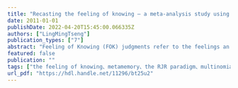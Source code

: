 ```yaml
---
title: "Recasting the feeling of knowing – a meta-analysis study using probability models"
date: 2011-01-01
publishDate: 2022-04-20T15:45:00.066335Z
authors: ["LingMingTseng"]
publication_types: ["7"]
abstract: "Feeling of Knowing (FOK) judgments refer to the feelings an individual has regarding his or her knowledge for a specific subject, more specifically whether or not that knowledge exists within memory. And the study of accuracy of FOK is to evaluate how accurate the feeling reflect the actual presence or absence within memory. Corresponding to the recall-judgment-recognition paradigm, psychologists used the statistical testing, the correlation coefficients, and the conditional probabilities as the index of the accuracy of FOK. However, none of these indexes can purely and stably reflect the accuracy of FOK. I review and analysis the deficits of these indexes from logical, methodological, and cognitive processing viewpoints, and propose a new probability model. In this model, the accuracy of FOK is viewed as a parameter of a latent variable. According to the meta-analysis, this parameter can differentiate normal and amnestic patient subject, and also duplicate several past researches. It shows that the modeling technic is a more proper way for analysis the accuracy of FOK. 「知感」是一種監控記憶的能力，意指人類對於其無法回憶的事物仍能有一種自己是否知道的感覺，然而這種感覺究竟能夠多麼準確地反映記憶項目是否存在記憶當中，就是「知感精確度」的主要研究議題。針對最常使用的回憶¬－判斷－再認實驗派典，心理學家曾經利用統計檢定、相關係數、條件機率等做為知感精確度的測量指標，但這些指標皆不能純粹地、穩定地反映知感精確度的概念。本文從邏輯、方法學與認知歷程的角度回顧這些指標的缺陷，並提出一個新的機率參數模型，將知感精確度視為模型中的一個潛在變項加以估計。根據以過去文獻資料進行統合分析的結果顯示，參數值可以有效區辨正常人與失憶症病人，並複驗多項知感研究的結果，這是一種較為合適的分析方法。"
featured: false
publication: ""
tags: ["the feeling of knowing、metamemory、the RJR paradigm、multinomial processing tree model"]
url_pdf: "https://hdl.handle.net/11296/bt25u2"
---
```


